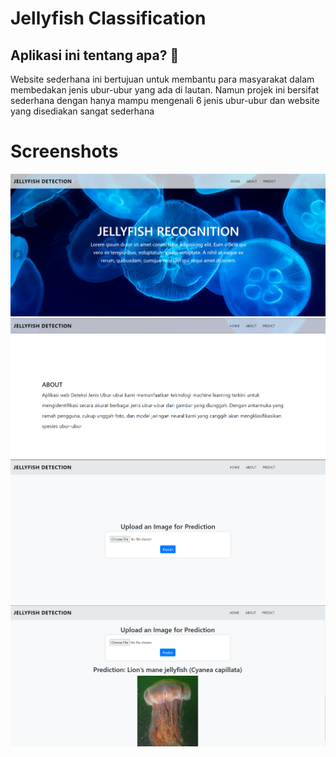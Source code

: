 # Jellyfish Classification 

## Aplikasi ini tentang apa? 🤔

Website sederhana ini bertujuan untuk membantu para masyarakat dalam membedakan jenis ubur-ubur yang ada di lautan. Namun projek ini bersifat sederhana dengan hanya mampu mengenali 6 jenis ubur-ubur dan website yang disediakan sangat sederhana

# Screenshots
![1](https://github.com/fernandomichael17/cnn-pi-project/blob/main/assets/home-section.png)
![2](https://github.com/fernandomichael17/cnn-pi-project/blob/main/assets/about-section.png)
![3](https://github.com/fernandomichael17/cnn-pi-project/blob/main/assets/before-predict-section.png)
![4](https://github.com/fernandomichael17/cnn-pi-project/blob/main/assets/after-predict-session.png)
